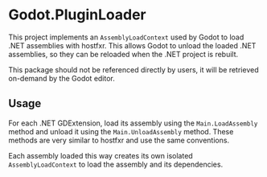 # Godot.PluginLoader

This project implements an `AssemblyLoadContext` used by Godot to load .NET assemblies with hostfxr. This allows Godot to unload the loaded .NET assemblies, so they can be reloaded when the .NET project is rebuilt.

This package should not be referenced directly by users, it will be retrieved on-demand by the Godot editor.

## Usage

For each .NET GDExtension, load its assembly using the `Main.LoadAssembly` method and unload it using the `Main.UnloadAssembly` method. These methods are very similar to hostfxr and use the same conventions.

Each assembly loaded this way creates its own isolated `AssemblyLoadContext` to load the assembly and its dependencies.
